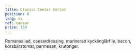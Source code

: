 ```yaml
---
title: Classic Caesar Sallad
position: 0
lang: sv
ref: caesar
price: 169
---
```


Romansallad, caesardressing, marinerad kycklinglårfile, bacon, körsbärstomat, parmesan, krutonger.
